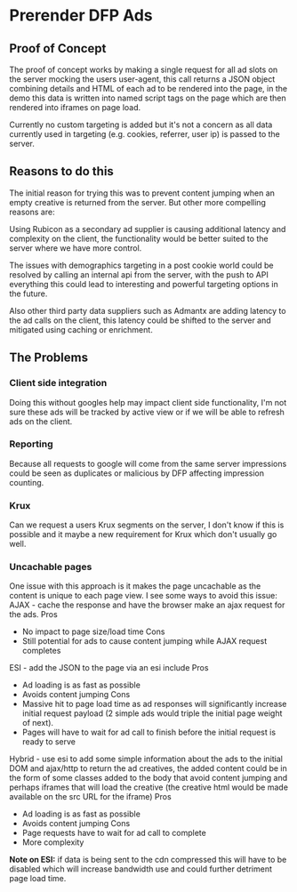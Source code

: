 # Prerender DFP Ads

## Proof of Concept
The proof of concept works by making a single request for all ad slots on the server mocking the users user-agent, this call returns a JSON object combining details and HTML of each ad to be rendered into the page, in the demo this data is written into named script tags on the page which are then rendered into iframes on page load.

Currently no custom targeting is added but it's not a concern as all data currently used in targeting (e.g. cookies, referrer, user ip) is passed to the server.

## Reasons to do this
The initial reason for trying this was to prevent content jumping when an empty creative is returned from the server. But other more compelling reasons are:

Using Rubicon as a secondary ad supplier is causing additional latency and complexity on the client, the functionality would be better suited to the server where we have more control.

The issues with demographics targeting in a post cookie world could be resolved by calling an internal api from the server, with the push to API everything this could lead to interesting and powerful targeting options in the future.

Also other third party data suppliers such as Admantx are adding latency to the ad calls on the client, this latency could be shifted to the server and mitigated using caching or enrichment.

## The Problems

### Client side integration
Doing this without googles help may impact client side functionality, I'm not sure these ads will be tracked by active view or if we will be able to refresh ads on the client.

### Reporting
Because all requests to google will come from the same server impressions could be seen as duplicates or malicious by DFP affecting impression counting.

### Krux
Can we request a users Krux segments on the server, I don't know if this is possible and it maybe a new requirement for Krux which don't usually go well.

### Uncachable pages
One issue with this approach is it makes the page uncachable as the content is unique to each page view. I see some ways to avoid this issue:
AJAX - cache the response and have the browser make an ajax request for the ads.
Pros
- No impact to page size/load time
Cons
- Still potential for ads to cause content jumping while AJAX request completes

ESI - add the JSON to the page via an esi include
Pros
- Ad loading is as fast as possible
- Avoids content jumping
Cons
- Massive hit to page load time as ad responses will significantly increase initial request payload (2 simple ads would triple the initial page weight of next).
- Pages will have to wait for ad call to finish before the initial request is ready to serve

Hybrid - use esi to add some simple information about the ads to the initial DOM and ajax/http to return the ad creatives, the added content could be in the form of some classes added to the body that avoid content jumping and perhaps iframes that will load the creative (the creative html would be made available on the src URL for the iframe)
Pros
- Ad loading is as fast as possible
- Avoids content jumping
Cons
- Page requests have to wait for ad call to complete
- More complexity

**Note on ESI:** if data is being sent to the cdn compressed this will have to be disabled which will increase bandwidth use and could further detriment page load time.
